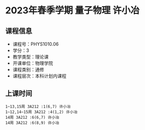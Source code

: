 # 2023年春季学期 量子物理 许小冶






## 课程信息

- 课程号：PHYS1010.06
- 学分：3
- 教学类型：理论课
- 开课单位：物理学院
- 课程类别：通修
- 课程层次：本科计划内课程

## 上课时间

```
1~13,15周 3A212 :1(6,7) 许小冶
1~12,14~15周 3A212 :4(1,2) 许小冶
14周 3A212 :6(6,7) 许小冶
14周 3A212 :6(8,9) 许小冶
```

